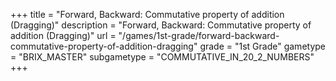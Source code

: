 +++
title = "Forward, Backward: Commutative property of addition (Dragging)"
description = "Forward, Backward: Commutative property of addition (Dragging)"
url = "/games/1st-grade/forward-backward-commutative-property-of-addition-dragging"
grade = "1st Grade"
gametype = "BRIX_MASTER"
subgametype = "COMMUTATIVE_IN_20_2_NUMBERS"
+++
